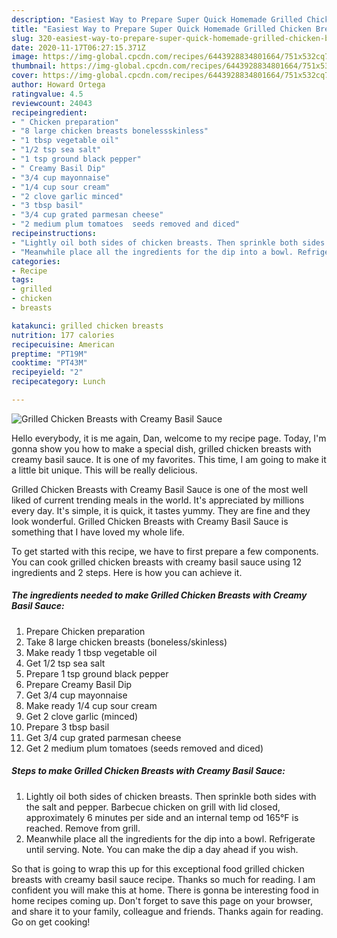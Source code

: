 ```yaml
---
description: "Easiest Way to Prepare Super Quick Homemade Grilled Chicken Breasts with Creamy Basil Sauce"
title: "Easiest Way to Prepare Super Quick Homemade Grilled Chicken Breasts with Creamy Basil Sauce"
slug: 320-easiest-way-to-prepare-super-quick-homemade-grilled-chicken-breasts-with-creamy-basil-sauce
date: 2020-11-17T06:27:15.371Z
image: https://img-global.cpcdn.com/recipes/6443928834801664/751x532cq70/grilled-chicken-breasts-with-creamy-basil-sauce-recipe-main-photo.jpg
thumbnail: https://img-global.cpcdn.com/recipes/6443928834801664/751x532cq70/grilled-chicken-breasts-with-creamy-basil-sauce-recipe-main-photo.jpg
cover: https://img-global.cpcdn.com/recipes/6443928834801664/751x532cq70/grilled-chicken-breasts-with-creamy-basil-sauce-recipe-main-photo.jpg
author: Howard Ortega
ratingvalue: 4.5
reviewcount: 24043
recipeingredient:
- " Chicken preparation"
- "8 large chicken breasts bonelessskinless"
- "1 tbsp vegetable oil"
- "1/2 tsp sea salt"
- "1 tsp ground black pepper"
- " Creamy Basil Dip"
- "3/4 cup mayonnaise"
- "1/4 cup sour cream"
- "2 clove garlic minced"
- "3 tbsp basil"
- "3/4 cup grated parmesan cheese"
- "2 medium plum tomatoes  seeds removed and diced"
recipeinstructions:
- "Lightly oil both sides of chicken breasts. Then sprinkle both sides with the salt and pepper. Barbecue  chicken on grill with lid closed, approximately 6 minutes per side and an internal temp od 165°F is reached. Remove from grill."
- "Meanwhile place all the ingredients for the dip into a bowl. Refrigerate until serving.  Note. You can make the dip a day ahead if you wish."
categories:
- Recipe
tags:
- grilled
- chicken
- breasts

katakunci: grilled chicken breasts 
nutrition: 177 calories
recipecuisine: American
preptime: "PT19M"
cooktime: "PT43M"
recipeyield: "2"
recipecategory: Lunch

---
```



![Grilled Chicken Breasts with Creamy Basil Sauce](https://img-global.cpcdn.com/recipes/6443928834801664/751x532cq70/grilled-chicken-breasts-with-creamy-basil-sauce-recipe-main-photo.jpg)

Hello everybody, it is me again, Dan, welcome to my recipe page. Today, I'm gonna show you how to make a special dish, grilled chicken breasts with creamy basil sauce. It is one of my favorites. This time, I am going to make it a little bit unique. This will be really delicious.

Grilled Chicken Breasts with Creamy Basil Sauce is one of the most well liked of current trending meals in the world. It's appreciated by millions every day. It's simple, it is quick, it tastes yummy. They are fine and they look wonderful. Grilled Chicken Breasts with Creamy Basil Sauce is something that I have loved my whole life.




To get started with this recipe, we have to first prepare a few components. You can cook grilled chicken breasts with creamy basil sauce using 12 ingredients and 2 steps. Here is how you can achieve it.

<!--inarticleads1-->

##### The ingredients needed to make Grilled Chicken Breasts with Creamy Basil Sauce:

1. Prepare  Chicken preparation
1. Take 8 large chicken breasts (boneless/skinless)
1. Make ready 1 tbsp vegetable oil
1. Get 1/2 tsp sea salt
1. Prepare 1 tsp ground black pepper
1. Prepare  Creamy Basil Dip
1. Get 3/4 cup mayonnaise
1. Make ready 1/4 cup sour cream
1. Get 2 clove garlic (minced)
1. Prepare 3 tbsp basil
1. Get 3/4 cup grated parmesan cheese
1. Get 2 medium plum tomatoes  (seeds removed and diced)




<!--inarticleads2-->

##### Steps to make Grilled Chicken Breasts with Creamy Basil Sauce:

1. Lightly oil both sides of chicken breasts. Then sprinkle both sides with the salt and pepper. Barbecue  chicken on grill with lid closed, approximately 6 minutes per side and an internal temp od 165°F is reached. Remove from grill.
1. Meanwhile place all the ingredients for the dip into a bowl. Refrigerate until serving.  Note. You can make the dip a day ahead if you wish.




So that is going to wrap this up for this exceptional food grilled chicken breasts with creamy basil sauce recipe. Thanks so much for reading. I am confident you will make this at home. There is gonna be interesting food in home recipes coming up. Don't forget to save this page on your browser, and share it to your family, colleague and friends. Thanks again for reading. Go on get cooking!

